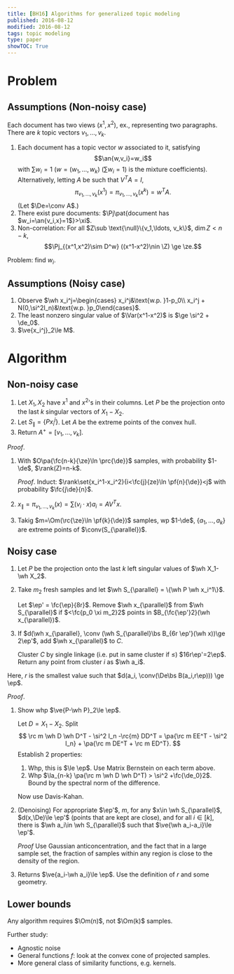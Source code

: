 ```yaml
---
title: [BH16] Algorithms for generalized topic modeling
published: 2016-08-12
modified: 2016-08-12
tags: topic modeling
type: paper
showTOC: True
---
```


# Problem

## Assumptions (Non-noisy case)

Each document has two views $(x^1,x^2)$, ex., representing two paragraphs. There are $k$ topic vectors $v_1,\ldots, v_k$. 

1.  Each document has a topic vector $w$ associated to it, satisfying 
	$$\an{w,v_i}=w_i$$
	with $\sum w_i=1$ ($w=(w_1,\ldots, w_k)$ ($\sum w_i=1$) is the mixture coefficients). Alternatively, letting $A$ be such that $V^TA=I$, 
    $$\pi_{v_1,\ldots, v_k}(x^1)=\pi_{v_1,\ldots, v_k}(x^k) = w^TA.$$
	(Let $\De=\conv A$.)
2.  There exist pure documents: $\Pj\pat{document has $w_i=\an{v_i,x}=1$}>\xi$.
3.  Non-correlation: For all $Z\sub \text{\null}\{v_1,\ldots, v_k\}$, $\dim Z<n-k$, 
    $$\Pj_{(x^1,x^2)\sim D^w} ((x^1-x^2)\nin \Z) \ge \ze.$$
	
Problem: find $w_i$.

## Assumptions (Noisy case)

1.  Observe $\wh x_i^j=\begin{cases} x_i^j&\text{w.p. }1-p_0\\ x_i^j + N(0,\si^2I_n)&\text{w.p. }p_0\end{cases}$.
2.  The least nonzero singular value of $\Var(x^1-x^2)$ is $\ge \si^2 + \de_0$.
3. $\ve{x_i^j}_2\le M$.

# Algorithm

## Non-noisy case

1. Let $X_1,X_2$ have $x^1$ and $x^2$'s in their columns. Let $P$ be the projection onto the last $k$ singular vectors of $X_1-X_2$.
2. Let $S_\parallel = \{Px_i^j\}$. Let $A$ be the extreme points of the convex hull.
3. Return $A^+=[v_1,\ldots, v_k]$.

*Proof*. 

1.  With $O\pa{\fc{n-k}{\ze}\ln \prc{\de}}$ samples, with probability $1-\de$, $\rank(Z)=n-k$.

    *Proof*. Induct: $\rank\set{x_i^1-x_i^2}{i<\fc{j}{ze}\ln \pf{n}{\de}}<j$ with probability $\fc{j\de}{n}$.
2.  $x_{\parallel} = \pi_{v_1,\ldots, v_k}(x) = \sum (v_i \cdot x)a_i = AV^T x$.
3.  Takig $m=\Om(\rc{\ze}\ln \pf{k}{\de})$ samples, wp $1-\de$, $\{a_1,\ldots, a_k\}$ are extreme points of $\conv(S_{\parallel})$.

## Noisy case

1.  Let $P$ be the projection onto the last $k$ left singular values of $\wh X_1-\wh X_2$.
2.  Take $m_2$ fresh samples and let $\wh S_{\parallel} = \{\wh P \wh x_i^1\}$.

    Let $\ep' = \fc{\ep}{8r}$. Remove $\wh x_{\parallel}$ from $\wh S_{\parallel}$ if $<\fc{p_0 \xi m_2}2$ points in $B_{\fc{\ep'}2}(\wh x_{\parallel})$.
3.  If $d(\wh x_{\parallel}, \conv (\wh S_{\parallel}\bs B_{6r \ep'}(\wh x))\ge 2\ep'$, add $\wh x_{\parallel}$ to $C$.

    Cluster $C$ by single linkage (i.e. put in same cluster if $\le$) $16r\ep'=2\ep$. Return any point from cluster $i$ as $\wh a_i$.

Here, $r$ is the smallest value such that $d(a_i, \conv(\De\bs B(a_i,r\ep))) \ge \ep$.

*Proof*. 

1.  Show whp $\ve{P-\wh P}_2\le \ep$.

    Let $D=X_1-X_2$. Split
	$$ \rc m \wh D \wh D^T - \si^2 I_n -\rc{m} DD^T = \pa{\rc m EE^T - \si^2 I_n} + \pa{\rc m DE^T + \rc m ED^T}. $$
	Establish 2 properties:
	
	1.  Whp, this is $\le \ep$. Use Matrix Bernstein on each term above.
	2.  Whp $\la_{n-k} \pa{\rc m \wh D \wh D^T) > \si^2 +\fc{\de_0}2$. Bound by the spectral norm of the difference.
	
	Now use Davis-Kahan.
2.  (Denoising) For appropriate $\ep'$, $m$, for any $x\in \wh S_{\parallel}$, $d(x,\De)\le \ep'$ (points that are kept are close), and for all $i\in [k]$, there is $\wh a_i\in \wh S_{\parallel}$ such that $\ve{\wh a_i-a_i}\le \ep'$.

    *Proof* Use Gaussian anticoncentration, and the fact that in a large sample set, the fraction of samples within any region is close to the density of the region.
3.  Returns $\ve{a_i-\wh a_i}\le \ep$. Use the definition of $r$ and some geometry.

## Lower bounds

Any algorithm requires $\Om(n)$, not $\Om(k)$ samples.

Further study:

* Agnostic noise
* General functions $f$: look at the convex cone of projected samples.
* More general class of similarity functions, e.g. kernels.

